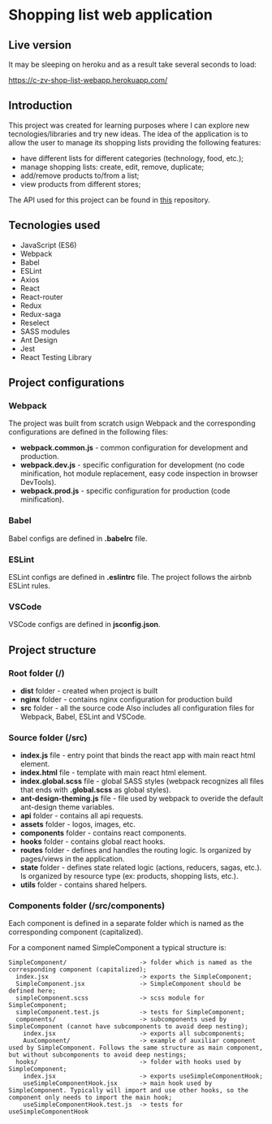 # Shopping list web application
## Live version
It may be sleeping on heroku and as a result take several seconds to load:

https://c-zv-shop-list-webapp.herokuapp.com/
## Introduction
This project was created for learning purposes where I can explore new tecnologies/libraries and try new ideas. The idea of the application is to allow the user to manage its shopping lists providing the following features:
- have different lists for different categories (technology, food, etc.);
- manage shopping lists: create, edit, remove, duplicate;
- add/remove products to/from a list;
- view products from different stores;

The API used for this project can be found in [this](https://github.com/c-zv/shopping-list-api) repository.

## Tecnologies used
- JavaScript (ES6)
- Webpack
- Babel
- ESLint
- Axios
- React
- React-router
- Redux
- Redux-saga
- Reselect
- SASS modules
- Ant Design
- Jest
- React Testing Library

## Project configurations
### Webpack
The project was built from scratch usign Webpack and the corresponding configurations are defined in the following files:
- **webpack.common.js** - common configuration for development and production.
- **webpack.dev.js** - specific configuration for development (no code minification, hot module replacement, easy code inspection in browser DevTools).
- **webpack.prod.js** - specific configuration for production (code minification).

### Babel
Babel configs are defined in **.babelrc** file.

### ESLint
ESLint configs are defined in **.eslintrc** file. The project follows the airbnb ESLint rules.

### VSCode
VSCode configs are defined in **jsconfig.json**.


## Project structure
### Root folder (**/**)
- **dist** folder - created when project is built
- **nginx** folder - contains nginx configuration for production build
- **src** folder - all the source code
Also includes all configuration files for Webpack, Babel, ESLint and VSCode.

### Source folder (**/src**)
- **index.js** file - entry point that binds the react app with main react html element.
- **index.html** file - template with main react html element. 
- **index.global.scss** file - global SASS styles (webpack recognizes all files that ends with **.global.scss** as global styles).
- **ant-design-theming.js** file - file used by webpack to overide the default ant-design theme variables.
- **api** folder - contains all api requests.
- **assets** folder - logos, images, etc.
- **components** folder - contains react components.
- **hooks** folder - contains global react hooks.
- **routes** folder - defines and handles the routing logic. Is organized by pages/views in the application.
- **state** folder - defines state related logic (actions, reducers, sagas, etc.). Is organized by resource type (ex: products, shopping lists, etc.).
- **utils** folder - contains shared helpers.

### Components folder (**/src/components**)
Each component is defined in a separate folder which is named as the corresponding component (capitalized).

For a component named SimpleComponent a typical structure is:


    SimpleComponent/                    -> folder which is named as the corresponding component (capitalized);
      index.jsx                         -> exports the SimpleComponent;
      SimpleComponent.jsx               -> SimpleComponent should be defined here;
      simpleComponent.scss              -> scss module for SimpleComponent;
      simpleComponent.test.js           -> tests for SimpleComponent;
      components/                       -> subcomponents used by SimpleComponent (cannot have subcomponents to avoid deep nesting);
        index.jsx                       -> exports all subcomponents;
        AuxComponent/                   -> example of auxiliar component used by SimpleComponent. Follows the same structure as main component, but without subcomponents to avoid deep nestings;
      hooks/                            -> folder with hooks used by SimpleComponent;
        index.jsx                       -> exports useSimpleComponentHook;
        useSimpleComponentHook.jsx      -> main hook used by SimpleComponent. Typically will import and use other hooks, so the component only needs to import the main hook;
        useSimpleComponentHook.test.js  -> tests for useSimpleComponentHook
